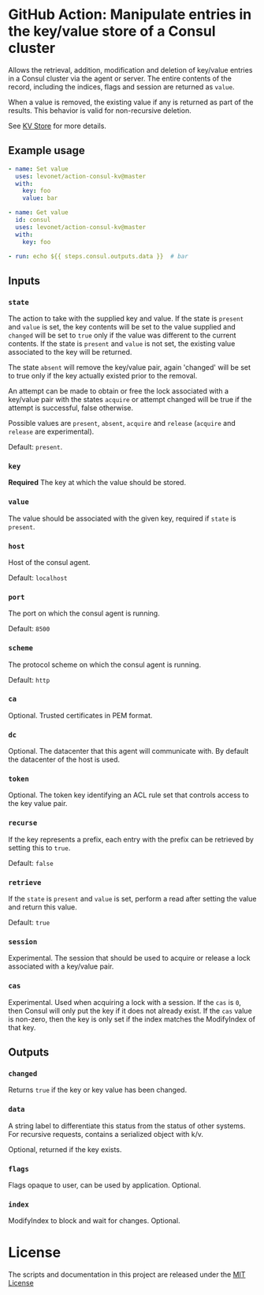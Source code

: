 # GitHub Action: Manipulate entries in the key/value store of a Consul cluster

Allows the retrieval, addition, modification and deletion of key/value entries in a Consul cluster via the agent or server.
The entire contents of the record, including the indices, flags and session are returned as `value`.

When a value is removed, the existing value if any is returned as part of the results.
This behavior is valid for non-recursive deletion.

See [KV Store](https://www.consul.io/api-docs/kv) for more details.

## Example usage

```yml
- name: Set value
  uses: levonet/action-consul-kv@master
  with:
    key: foo
    value: bar

- name: Get value
  id: consul
  uses: levonet/action-consul-kv@master
  with:
    key: foo

- run: echo ${{ steps.consul.outputs.data }}  # bar
```

## Inputs

### `state`

The action to take with the supplied key and value.
If the state is `present` and `value` is set, the key contents will be set to the value supplied and `changed`
will be set to `true` only if the value was different to the current contents.
If the state is `present` and `value` is not set, the existing value associated to the key will be returned.

The state `absent` will remove the key/value pair, again 'changed' will be set to true only
if the key actually existed prior to the removal.

An attempt can be made to obtain or free the lock associated with a key/value pair with the states `acquire`
or attempt changed will be true if the attempt is successful, false otherwise.

Possible values are `present`, `absent`, `acquire` and `release` (`acquire` and `release` are experimental).

Default: `present`.

### `key`

**Required** The key at which the value should be stored.

### `value`

The value should be associated with the given key, required if `state` is `present`.

### `host`

Host of the consul agent.

Default: `localhost`

### `port`

The port on which the consul agent is running.

Default: `8500`

### `scheme`

The protocol scheme on which the consul agent is running.

Default: `http`

### `ca`

Optional.
Trusted certificates in PEM format.

### `dc`

Optional.
The datacenter that this agent will communicate with. By default the datacenter of the host is used.

### `token`

Optional.
The token key identifying an ACL rule set that controls access to the key value pair.

### `recurse`

If the key represents a prefix, each entry with the prefix can be retrieved by setting this to `true`.

Default: `false`

### `retrieve`

If the `state` is `present` and `value` is set, perform a read after setting the value and return this value.

Default: `true`

### `session`

Experimental.
The session that should be used to acquire or release a lock associated with a key/value pair.

### `cas`

Experimental.
Used when acquiring a lock with a session. If the `cas` is `0`, then Consul will only put the key if it does not already exist.
If the `cas` value is non-zero, then the key is only set if the index matches the ModifyIndex of that key.

## Outputs

### `changed`

Returns `true` if the key or key value has been changed.

### `data`

A string label to differentiate this status from the status of other systems.
For recursive requests, contains a serialized object with k/v.

Optional, returned if the key exists.

### `flags`

Flags opaque to user, can be used by application.
Optional.

### `index`

ModifyIndex to block and wait for changes.
Optional.

# License

The scripts and documentation in this project are released under the [MIT License](LICENSE)

